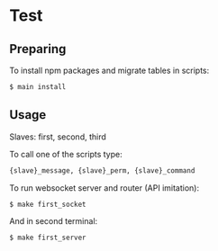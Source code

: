 # Test

## Preparing

To install npm packages and migrate tables in scripts:

``` bash
$ main install
```
## Usage

Slaves: first, second, third

To call one of the scripts type:

``` bash
{slave}_message, {slave}_perm, {slave}_command
```

To run websocket server and router (API imitation):

``` bash
$ make first_socket
```

And in second terminal:

``` bash
$ make first_server
```